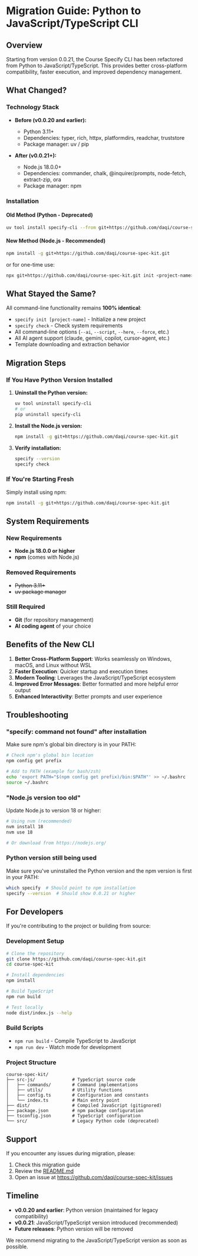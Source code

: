 # Migration Guide: Python to JavaScript/TypeScript CLI

## Overview

Starting from version 0.0.21, the Course Specify CLI has been refactored from Python to JavaScript/TypeScript. This provides better cross-platform compatibility, faster execution, and improved dependency management.

## What Changed?

### Technology Stack

- **Before (v0.0.20 and earlier):**
  - Python 3.11+
  - Dependencies: typer, rich, httpx, platformdirs, readchar, truststore
  - Package manager: uv / pip
  
- **After (v0.0.21+):**
  - Node.js 18.0.0+
  - Dependencies: commander, chalk, @inquirer/prompts, node-fetch, extract-zip, ora
  - Package manager: npm

### Installation

#### Old Method (Python - Deprecated)

```bash
uv tool install specify-cli --from git+https://github.com/daqi/course-spec-kit.git
```

#### New Method (Node.js - Recommended)

```bash
npm install -g git+https://github.com/daqi/course-spec-kit.git
```

or for one-time use:

```bash
npx git+https://github.com/daqi/course-spec-kit.git init <project-name>
```

## What Stayed the Same?

All command-line functionality remains **100% identical**:

- `specify init [project-name]` - Initialize a new project
- `specify check` - Check system requirements
- All command-line options (`--ai`, `--script`, `--here`, `--force`, etc.)
- All AI agent support (claude, gemini, copilot, cursor-agent, etc.)
- Template downloading and extraction behavior

## Migration Steps

### If You Have Python Version Installed

1. **Uninstall the Python version:**
   ```bash
   uv tool uninstall specify-cli
   # or
   pip uninstall specify-cli
   ```

2. **Install the Node.js version:**
   ```bash
   npm install -g git+https://github.com/daqi/course-spec-kit.git
   ```

3. **Verify installation:**
   ```bash
   specify --version
   specify check
   ```

### If You're Starting Fresh

Simply install using npm:

```bash
npm install -g git+https://github.com/daqi/course-spec-kit.git
```

## System Requirements

### New Requirements

- **Node.js 18.0.0 or higher**
- **npm** (comes with Node.js)

### Removed Requirements

- ~~Python 3.11+~~
- ~~uv package manager~~

### Still Required

- **Git** (for repository management)
- **AI coding agent** of your choice

## Benefits of the New CLI

1. **Better Cross-Platform Support**: Works seamlessly on Windows, macOS, and Linux without WSL
2. **Faster Execution**: Quicker startup and execution times
3. **Modern Tooling**: Leverages the JavaScript/TypeScript ecosystem
4. **Improved Error Messages**: Better formatted and more helpful error output
5. **Enhanced Interactivity**: Better prompts and user experience

## Troubleshooting

### "specify: command not found" after installation

Make sure npm's global bin directory is in your PATH:

```bash
# Check npm's global bin location
npm config get prefix

# Add to PATH (example for bash/zsh)
echo 'export PATH="$(npm config get prefix)/bin:$PATH"' >> ~/.bashrc
source ~/.bashrc
```

### "Node.js version too old"

Update Node.js to version 18 or higher:

```bash
# Using nvm (recommended)
nvm install 18
nvm use 18

# Or download from https://nodejs.org/
```

### Python version still being used

Make sure you've uninstalled the Python version and the npm version is first in your PATH:

```bash
which specify  # Should point to npm installation
specify --version  # Should show 0.0.21 or higher
```

## For Developers

If you're contributing to the project or building from source:

### Development Setup

```bash
# Clone the repository
git clone https://github.com/daqi/course-spec-kit.git
cd course-spec-kit

# Install dependencies
npm install

# Build TypeScript
npm run build

# Test locally
node dist/index.js --help
```

### Build Scripts

- `npm run build` - Compile TypeScript to JavaScript
- `npm run dev` - Watch mode for development

### Project Structure

```
course-spec-kit/
├── src-js/              # TypeScript source code
│   ├── commands/        # Command implementations
│   ├── utils/           # Utility functions
│   ├── config.ts        # Configuration and constants
│   └── index.ts         # Main entry point
├── dist/                # Compiled JavaScript (gitignored)
├── package.json         # npm package configuration
├── tsconfig.json        # TypeScript configuration
└── src/                 # Legacy Python code (deprecated)
```

## Support

If you encounter any issues during migration, please:

1. Check this migration guide
2. Review the [README.md](../README.md)
3. Open an issue at https://github.com/daqi/course-spec-kit/issues

## Timeline

- **v0.0.20 and earlier**: Python version (maintained for legacy compatibility)
- **v0.0.21**: JavaScript/TypeScript version introduced (recommended)
- **Future releases**: Python version will be removed

We recommend migrating to the JavaScript/TypeScript version as soon as possible.
